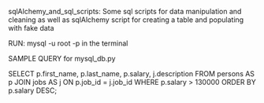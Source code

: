 sqlAlchemy_and_sql_scripts: Some sql scripts for data manipulation and cleaning as well as sqlAlchemy script for creating a table and populating with fake data

RUN: mysql -u root -p in the terminal

SAMPLE QUERY for mysql_db.py 

SELECT
  p.first_name,
  p.last_name,
  p.salary,
  j.description
FROM
  persons AS p
JOIN
  jobs AS j ON
  p.job_id = j.job_id
WHERE 
  p.salary > 130000
ORDER BY
  p.salary DESC;
